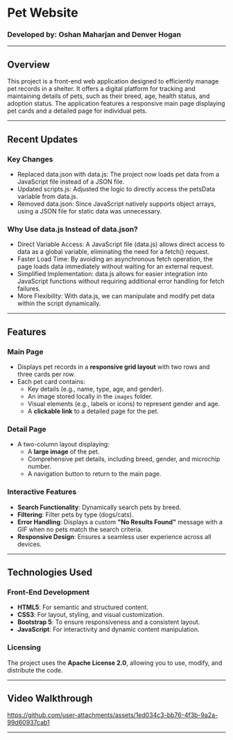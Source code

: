 # Pet Website

### **Developed by:** Oshan Maharjan and Denver Hogan

---

## **Overview**

This project is a front-end web application designed to efficiently manage pet records in a shelter. It offers a digital platform for tracking and maintaining details of pets, such as their breed, age, health status, and adoption status. The application features a responsive main page displaying pet cards and a detailed page for individual pets.

---

## **Recent Updates**

### **Key Changes** 
- Replaced data.json with data.js: The project now loads pet data from a JavaScript file instead of a JSON file.
- Updated scripts.js: Adjusted the logic to directly access the petsData variable from data.js.
- Removed data.json: Since JavaScript natively supports object arrays, using a JSON file for static data was unnecessary.

### **Why Use data.js Instead of data.json?**
- Direct Variable Access: A JavaScript file (data.js) allows direct access to data as a global variable, eliminating the need for a fetch() request.
- Faster Load Time: By avoiding an asynchronous fetch operation, the page loads data immediately without waiting for an external request.
- Simplified Implementation: data.js allows for easier integration into JavaScript functions without requiring additional error handling for fetch failures.
- More Flexibility: With data.js, we can manipulate and modify pet data within the script dynamically.
---

## **Features**

### **Main Page**
- Displays pet records in a **responsive grid layout** with two rows and three cards per row.
- Each pet card contains:
	- Key details (e.g., name, type, age, and gender).
	- An image stored locally in the `images` folder.
	- Visual elements (e.g., labels or icons) to represent gender and age.
	- A **clickable link** to a detailed page for the pet.

### **Detail Page**
- A two-column layout displaying:
	- A **large image** of the pet.
	- Comprehensive pet details, including breed, gender, and microchip number.
	- A navigation button to return to the main page.

### **Interactive Features**
- **Search Functionality**: Dynamically search pets by breed.
- **Filtering**: Filter pets by type (dogs/cats).
- **Error Handling**: Displays a custom **"No Results Found"** message with a GIF when no pets match the search criteria.
- **Responsive Design**: Ensures a seamless user experience across all devices.

---

## **Technologies Used**

### **Front-End Development**
- **HTML5**: For semantic and structured content.
- **CSS3**: For layout, styling, and visual customization.
- **Bootstrap 5**: To ensure responsiveness and a consistent layout.
- **JavaScript**: For interactivity and dynamic content manipulation.

### **Licensing**
The project uses the **Apache License 2.0**, allowing you to use, modify, and distribute the code.

---

## **Video Walkthrough**


https://github.com/user-attachments/assets/1ed034c3-bb76-4f3b-9a2a-99d60937cab1


---




